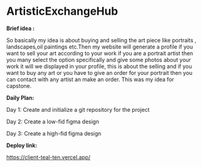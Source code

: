 # ArtisticExchangeHub


**Brief idea :**

So basically my idea is about buying and selling the art piece like portraits , landscapes,oil paintings etc.Then my website will generate a profile if you want to sell your art according to your work if you are a portrait artist then you many select the option specifically and give some photos about your work it will we displayed in your profile, this is about the selling and if you want to buy any art or you have to give an order for your portrait then  you can contact with any artist an make  an order. This was my idea for capstone.


**Daily Plan:**

Day 1: Create and initialize a git repository for the project

Day 2: Create a low-fid figma design

Day 3: Create a high-fid figma design


**Deploy link:**

https://client-teal-ten.vercel.app/